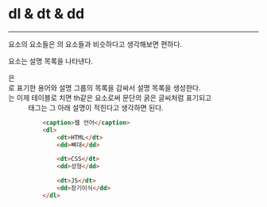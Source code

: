 # dl & dt & dd
---
<dl> 요소의 요소들은 <table>의 요소들과 비슷하다고 생각해보면 편하다.
<dl> 요소는 설명 목록을 나타낸다.
<dl>은 <dt>로 표기한 용어와 설명 그룹의 목록을 감싸서 설명 목록을 생성한다. 
<dt>는 이제 테이블로 치면 th같은 요소로써 문단의 굵은 글씨처럼 표기되고 <dd> 태그는 그 아래 설명이 적힌다고 생각하면 된다.

```html
    <caption>웹 언어</caption>
    <dl>
        <dt>HTML</dt>
        <dd>뼈대</dd>

        <dt>CSS</dt>
        <dd>성형</dd>

        <dt>JS</dt>
        <dd>장기이식</dd>
    </dl>
```
